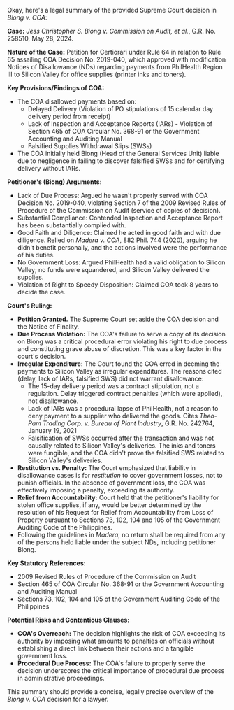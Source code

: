 Okay, here's a legal summary of the provided Supreme Court decision in *Biong v. COA*:

**Case:** *Jess Christopher S. Biong v. Commission on Audit, et al.*, G.R. No. 258510, May 28, 2024.

**Nature of the Case:** Petition for Certiorari under Rule 64 in relation to Rule 65 assailing COA Decision No. 2019-040, which approved with modification Notices of Disallowance (NDs) regarding payments from PhilHealth Region III to Silicon Valley for office supplies (printer inks and toners).

**Key Provisions/Findings of COA:**

*   The COA disallowed payments based on:
    *   Delayed Delivery (Violation of PO stipulations of 15 calendar day delivery period from receipt)
    *   Lack of Inspection and Acceptance Reports (IARs) - Violation of Section 465 of COA Circular No. 368-91 or the Government Accounting and Auditing Manual
    *   Falsified Supplies Withdrawal Slips (SWSs)
*   The COA initially held Biong (Head of the General Services Unit) liable due to negligence in failing to discover falsified SWSs and for certifying delivery without IARs.

**Petitioner's (Biong) Arguments:**

*   Lack of Due Process: Argued he wasn't properly served with COA Decision No. 2019-040, violating Section 7 of the 2009 Revised Rules of Procedure of the Commission on Audit (service of copies of decision).
*   Substantial Compliance: Contended Inspection and Acceptance Report has been substantially complied with.
*   Good Faith and Diligence:  Claimed he acted in good faith and with due diligence. Relied on *Madera v. COA*, 882 Phil. 744 (2020), arguing he didn't benefit personally, and the actions involved were the performance of his duties.
*   No Government Loss:  Argued PhilHealth had a valid obligation to Silicon Valley; no funds were squandered, and Silicon Valley delivered the supplies.
*   Violation of Right to Speedy Disposition: Claimed COA took 8 years to decide the case.

**Court's Ruling:**

*   **Petition Granted.** The Supreme Court set aside the COA decision and the Notice of Finality.
*   **Due Process Violation:** The COA's failure to serve a copy of its decision on Biong was a critical procedural error violating his right to due process and constituting grave abuse of discretion. This was a key factor in the court's decision.
*   **Irregular Expenditure:** The Court found the COA erred in deeming the payments to Silicon Valley as irregular expenditures. The reasons cited (delay, lack of IARs, falsified SWS) did not warrant disallowance:
    *   The 15-day delivery period was a contract stipulation, not a regulation.  Delay triggered contract penalties (which were applied), not disallowance.
    *   Lack of IARs was a procedural lapse of PhilHealth, not a reason to deny payment to a supplier who delivered the goods. Cites *Theo-Pam Trading Corp. v. Bureau of Plant Industry*, G.R. No. 242764, January 19, 2021
    *   Falsification of SWSs occurred after the transaction and was not causally related to Silicon Valley's deliveries.  The inks and toners were fungible, and the COA didn't prove the falsified SWS related to Silicon Valley's deliveries.
*   **Restitution vs. Penalty:** The Court emphasized that liability in disallowance cases is for *restitution* to cover government losses, not to punish officials. In the absence of government loss, the COA was effectively imposing a penalty, exceeding its authority.
*   **Relief from Accountability:** Court held that the petitioner's liability for stolen office supplies, if any, would be better determined by the resolution of his Request for Relief from Accountability from Loss of Property pursuant to Sections 73, 102, 104 and 105 of the Government Auditing Code of the Philippines.
*   Following the guidelines in *Madera*, no return shall be required from any of the persons held liable under the subject NDs, including petitioner Biong.

**Key Statutory References:**

*   2009 Revised Rules of Procedure of the Commission on Audit
*   Section 465 of COA Circular No. 368-91 or the Government Accounting and Auditing Manual
*   Sections 73, 102, 104 and 105 of the Government Auditing Code of the Philippines

**Potential Risks and Contentious Clauses:**

*   **COA's Overreach:** The decision highlights the risk of COA exceeding its authority by imposing what amounts to penalties on officials without establishing a direct link between their actions and a tangible government loss.
*   **Procedural Due Process:** The COA's failure to properly serve the decision underscores the critical importance of procedural due process in administrative proceedings.

This summary should provide a concise, legally precise overview of the *Biong v. COA* decision for a lawyer.
